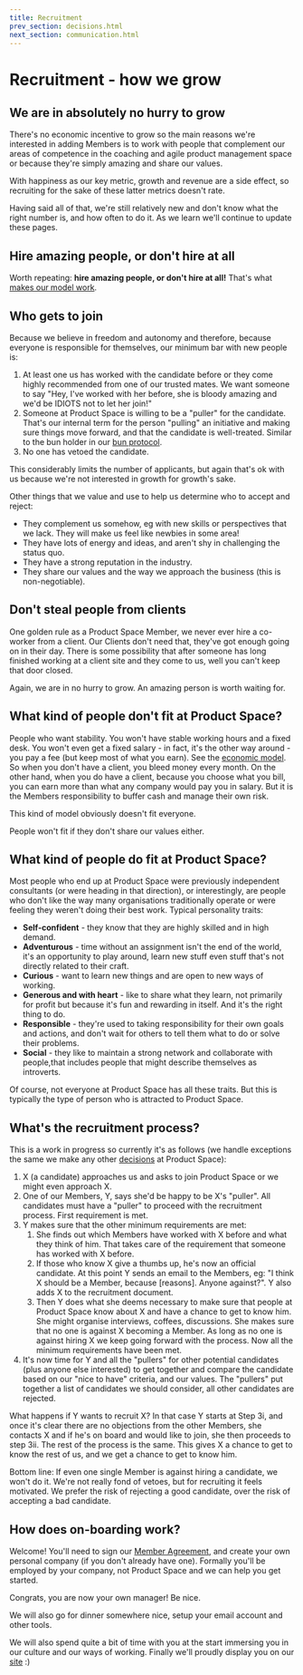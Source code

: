 ```yaml
---
title: Recruitment
prev_section: decisions.html
next_section: communication.html
---
```


Recruitment - how we grow
=========================

We are in absolutely no hurry to grow
--------------------------

There's no economic incentive to grow so the main reasons we're interested in adding Members is to work with people that complement our areas of competence in the coaching and agile product management space or because they're simply amazing and share our values. 

With happiness as our key metric, growth and revenue are a side effect, so recruiting for the sake of these latter metrics doesn't rate.

Having said all of that, we're still relatively new and don't know what the right number is, and how often to do it. As we learn we'll continue to update these pages. 

Hire amazing people, or don't hire at all
-----------------------------------------

Worth repeating: **hire amazing people, or don't hire at all!**
That's what [makes our model work](why-this-works.html).

Who gets to join
----------------

Because we believe in freedom and autonomy and therefore, because everyone is responsible for themselves, our minimum bar with new people is:

1.  At least one us has worked with the candidate before or they come highly recommended from one of our trusted mates. We want someone to say "Hey, I've worked with her before, she is bloody amazing and we'd be IDIOTS not to let her join!"  
2.  Someone at Product Space is willing to be a "puller" for the candidate. That's our internal term for the person "pulling" an initiative and making sure things move forward, and that the candidate is well-treated. Similar to the bun holder in our [bun protocol](bun-protocol.html).
3.  No one has vetoed the candidate.

This considerably limits the number of applicants, but again that's ok with us because we're not interested in growth for growth's sake.

Other things that we value and use to help us determine who to accept and reject:

-   They complement us somehow, eg with new skills or perspectives that we lack. They will make us feel like newbies in some area!
-   They have lots of energy and ideas, and aren't  shy in challenging the status quo.
-   They have a strong reputation in the industry.
-   They share our values and the way we approach the business (this is non-negotiable).

Don't steal people from clients
--------------------------------

One golden rule as a Product Space Member, we never ever hire a co-worker from a client. Our Clients don't need that, they've got enough going on in their day. There is some possibility that after someone has long finished working at a client site and they come to us, well you can't keep that door closed.

Again, we are in no hurry to grow. An amazing person is worth waiting for.

What kind of people don't fit at Product Space?
---------------------------------------

People who want stability. You won't have stable working hours and a fixed desk. You won't even get a fixed salary - in fact, it's the other way around - you pay a fee (but keep most of what you earn). See the [economic model](economic-model.html). So when you don't have a client, you bleed money every month. On the other hand, when you do have a client, because you choose what you bill, you can earn more than what any company would pay you in salary. But it is the Members responsibility to buffer cash and manage their own risk.

This kind of model obviously doesn't fit everyone.

People won't fit if they don't share our values either. 

What kind of people do fit at Product Space?
------------------------------------

Most people who end up at Product Space were previously independent consultants (or were heading in that direction), or interestingly, are people who don't like the way many organisations traditionally operate or were feeling they weren't doing their best work.  Typical personality traits:

-   **Self-confident** - they know that they are highly skilled and in high demand.
-   **Adventurous** - time without an assignment isn't the end of the world, it's an opportunity to play around, learn new stuff even stuff that's not directly related to their craft.
-   **Curious** - want to learn new things and are open to new ways of working. 
-   **Generous and with heart** - like to share what they learn, not primarily for profit but because it's fun and rewarding in itself. And it's the right thing to do.
-   **Responsible** - they're used to taking responsibility for their own goals and actions, and don't wait for others to tell them what to do or solve their problems.
-   **Social** - they like to maintain a strong network and collaborate with people,that includes people that might describe themselves as introverts.

Of course, not everyone at Product Space has all these traits. But this is typically the type of person who is attracted to Product Space.

What's the recruitment process?
-------------------------------

This is a work in progress so currently it's as follows (we handle exceptions the same we make any other [decisions](decisions.html) at Product Space):

1.  X (a candidate) approaches us and asks to join Product Space or we might even approach X.
2.  One of our Members, Y, says she'd be happy to be X's "puller". All candidates must have a "puller" to proceed with the recruitment process. First requirement is met.
3.  Y makes sure that the other minimum requirements are met:
    1.  She finds out which Members have worked with X before and what they think of him. That takes care of the requirement that someone has worked with X before.
    2.  If those who know X give a thumbs up, he's now an official candidate. At this point Y sends an email to the Members, eg:  "I think X should be a Member, because \[reasons\]. Anyone against?". Y also adds X to the recruitment document.
    3.  Then Y does what she deems necessary to make sure that people at Product Space know about X and have a chance to get to know him. She might organise interviews, coffees, discussions. She makes sure that no one is against X becoming a Member. As long as no one is against hiring X we keep going forward with the process. Now all the minimum requirements have been met.
4.  It's now time for Y and all the "pullers" for other potential candidates (plus anyone else interested) to get together and compare the candidate based on our "nice to have" criteria, and our values. The "pullers" put together a list of candidates we should consider, all other candidates are rejected.

What happens if Y wants to recruit X? In that case Y starts at Step 3i, and once it's clear there are no objections from the other Members, she contacts X and if he's on board and would like to join, she then proceeds to step 3ii. The rest of the process is the same. This gives X a chance to get to know the rest of us, and we get a chance to get to know him.

Bottom line: If even one single Member is against hiring a candidate, we won't do it. We're not really fond of vetoes, but for recruiting it feels motivated. We prefer the risk of rejecting a good candidate, over the risk of accepting a bad candidate.

How does on-boarding work?
--------------------------

Welcome! You'll need to sign our [Member Agreement](shareholder-contract-en.html), and create your own personal company (if you don't already have one). Formally you'll be employed by your company, not Product Space and we can help you get started.

Congrats, you are now your own manager! Be nice.

We will also go for dinner somewhere nice, setup your email account and other tools. 

We will also spend quite a bit of time with you at the start immersing you in our culture and our ways of working. Finally we'll proudly display you on our [site](https://www.theproductspace.com/) :)
